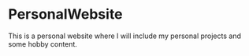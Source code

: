 # PersonalWebsite

This is a personal website where I will include my personal projects and some hobby content. 
